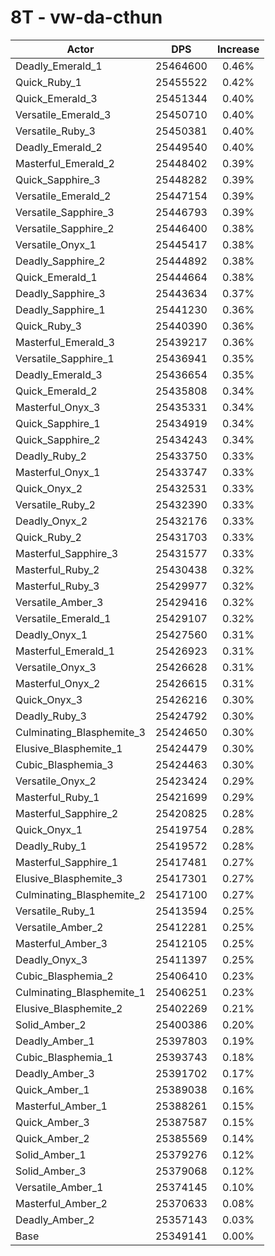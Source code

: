 # 8T - vw-da-cthun
| Actor | DPS | Increase |
|---|:---:|:---:|
|Deadly_Emerald_1|25464600|0.46%|
|Quick_Ruby_1|25455522|0.42%|
|Quick_Emerald_3|25451344|0.40%|
|Versatile_Emerald_3|25450710|0.40%|
|Versatile_Ruby_3|25450381|0.40%|
|Deadly_Emerald_2|25449540|0.40%|
|Masterful_Emerald_2|25448402|0.39%|
|Quick_Sapphire_3|25448282|0.39%|
|Versatile_Emerald_2|25447154|0.39%|
|Versatile_Sapphire_3|25446793|0.39%|
|Versatile_Sapphire_2|25446400|0.38%|
|Versatile_Onyx_1|25445417|0.38%|
|Deadly_Sapphire_2|25444892|0.38%|
|Quick_Emerald_1|25444664|0.38%|
|Deadly_Sapphire_3|25443634|0.37%|
|Deadly_Sapphire_1|25441230|0.36%|
|Quick_Ruby_3|25440390|0.36%|
|Masterful_Emerald_3|25439217|0.36%|
|Versatile_Sapphire_1|25436941|0.35%|
|Deadly_Emerald_3|25436654|0.35%|
|Quick_Emerald_2|25435808|0.34%|
|Masterful_Onyx_3|25435331|0.34%|
|Quick_Sapphire_1|25434919|0.34%|
|Quick_Sapphire_2|25434243|0.34%|
|Deadly_Ruby_2|25433750|0.33%|
|Masterful_Onyx_1|25433747|0.33%|
|Quick_Onyx_2|25432531|0.33%|
|Versatile_Ruby_2|25432390|0.33%|
|Deadly_Onyx_2|25432176|0.33%|
|Quick_Ruby_2|25431703|0.33%|
|Masterful_Sapphire_3|25431577|0.33%|
|Masterful_Ruby_2|25430438|0.32%|
|Masterful_Ruby_3|25429977|0.32%|
|Versatile_Amber_3|25429416|0.32%|
|Versatile_Emerald_1|25429107|0.32%|
|Deadly_Onyx_1|25427560|0.31%|
|Masterful_Emerald_1|25426923|0.31%|
|Versatile_Onyx_3|25426628|0.31%|
|Masterful_Onyx_2|25426615|0.31%|
|Quick_Onyx_3|25426216|0.30%|
|Deadly_Ruby_3|25424792|0.30%|
|Culminating_Blasphemite_3|25424650|0.30%|
|Elusive_Blasphemite_1|25424479|0.30%|
|Cubic_Blasphemia_3|25424463|0.30%|
|Versatile_Onyx_2|25423424|0.29%|
|Masterful_Ruby_1|25421699|0.29%|
|Masterful_Sapphire_2|25420825|0.28%|
|Quick_Onyx_1|25419754|0.28%|
|Deadly_Ruby_1|25419572|0.28%|
|Masterful_Sapphire_1|25417481|0.27%|
|Elusive_Blasphemite_3|25417301|0.27%|
|Culminating_Blasphemite_2|25417100|0.27%|
|Versatile_Ruby_1|25413594|0.25%|
|Versatile_Amber_2|25412281|0.25%|
|Masterful_Amber_3|25412105|0.25%|
|Deadly_Onyx_3|25411397|0.25%|
|Cubic_Blasphemia_2|25406410|0.23%|
|Culminating_Blasphemite_1|25406251|0.23%|
|Elusive_Blasphemite_2|25402269|0.21%|
|Solid_Amber_2|25400386|0.20%|
|Deadly_Amber_1|25397803|0.19%|
|Cubic_Blasphemia_1|25393743|0.18%|
|Deadly_Amber_3|25391702|0.17%|
|Quick_Amber_1|25389038|0.16%|
|Masterful_Amber_1|25388261|0.15%|
|Quick_Amber_3|25387587|0.15%|
|Quick_Amber_2|25385569|0.14%|
|Solid_Amber_1|25379276|0.12%|
|Solid_Amber_3|25379068|0.12%|
|Versatile_Amber_1|25374145|0.10%|
|Masterful_Amber_2|25370633|0.08%|
|Deadly_Amber_2|25357143|0.03%|
|Base|25349141|0.00%|
